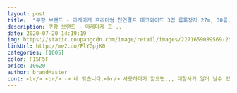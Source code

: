 ```yaml
---
layout: post 
title:  "쿠팡 브랜드 - 마케마케 프리미엄 천연펄프 데코와이드 3겹 롤화장지 27m, 30롤, 1팩" 
description: 쿠팡 브랜드 - 마케마케 프 ..
date: 2020-07-20 14:19:19 
img: https://static.coupangcdn.com/image/retail/images/2271659089569-25407966-8a5e-47e7-a37b-92ee9ce2ff03.jpg 
linkUrl: http://me2.do/FlYGpjK0 
categories: [1005] 
color: F15F5F 
price: 10620 
author: brandMaster 
cont: <br/> <br/> -> 네 맞습니다.<br/> 사용하다가 앏으면,,, 대참사가 일어 날수 있습니다.<br/><br/><br/> -> 더군다나 천연펄프가 아닌제품은 먼지가 엄청 많이 나옵니다.<br/><br/><br/> -> 이건 직접 써봐야 알아서 ㅠㅠ<br/><br/> -> 이것도 지폭과 마찬가지 인데.<br/> 길이가 길면 오래 쓰겠죠, 그만큼 휴지를 갈아줘야 할 귀찮으짐이 사라집니다.<br/> ㅋ<br/><br/> -> 일부 저가 휴지는 지폭이 매우 적은 제품이 있습니다.<br/> 지폭이 넓을 수록 사용하기 편리합니다.<br/> 그만큼 오래 씁니다.<br/><br/><br/> -> 화장실에서 주로 사용하지만 사용하는 분위가 워낙 예민한 곳이니까 형광물질이 있는 제품은 안좋겠죠?<br/>1.<br/> 구매일자  19.<br/>10.<br/>16<br/>1.<br/> 천연 펄프 일 것<br/>100%의 천연펄프에 무형광, 무향, 무포름알데히드,<br/>11cm9.<br/>5cm였어요.<br/> 좀더 넓어진 게 보입니다.<br/><br/>1개는 지폭이 1개는 길이가 길어서 장단이 있는것 같습니다.<br/><br/>2.<br/> 배송방법  로켓배송<br/>2.<br/> 지폭이 98mm 이상일 것<br/>2730롤에 가격이 1500023000원 정도 하거든요.<br/><br/>27m  30롤 이였는데  다 사용하고 이번에는  마케마케 3겹 롤 데코 와이드로 주문했어요.<br/><br/> 
---
```

 